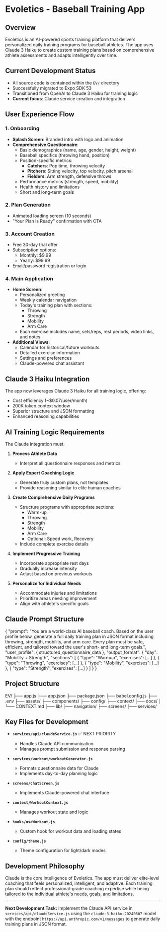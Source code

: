 # Evoletics - Baseball Training App

## Overview

Evoletics is an AI-powered sports training platform that delivers personalized daily training programs for baseball athletes. The app uses Claude 3 Haiku to create custom training plans based on comprehensive athlete assessments and adapts intelligently over time.

## Current Development Status

- All source code is contained within the `EV/` directory
- Successfully migrated to Expo SDK 53
- Transitioned from OpenAI to Claude 3 Haiku for training logic
- **Current focus**: Claude service creation and integration

## User Experience Flow

### 1. Onboarding
- **Splash Screen**: Branded intro with logo and animation
- **Comprehensive Questionnaire**:
  - Basic demographics (name, age, gender, height, weight)
  - Baseball specifics (throwing hand, position)
  - Position-specific metrics:
    - **Catchers**: Pop time, throwing velocity
    - **Pitchers**: Sitting velocity, top velocity, pitch arsenal
    - **Fielders**: Arm strength, defensive throws
  - Performance metrics (strength, speed, mobility)
  - Health history and limitations
  - Short and long-term goals

### 2. Plan Generation
- Animated loading screen (10 seconds)
- "Your Plan is Ready" confirmation with CTA

### 3. Account Creation
- Free 30-day trial offer
- Subscription options:
  - Monthly: $9.99
  - Yearly: $99.99
- Email/password registration or login

### 4. Main Application
- **Home Screen**:
  - Personalized greeting
  - Weekly calendar navigation
  - Today's training plan with sections:
    - Throwing
    - Strength
    - Mobility
    - Arm Care
  - Each exercise includes name, sets/reps, rest periods, video links, and notes
- **Additional Views**:
  - Calendar for historical/future workouts
  - Detailed exercise information
  - Settings and preferences
  - Claude-powered chat assistant

## Claude 3 Haiku Integration

The app now leverages Claude 3 Haiku for all training logic, offering:
- Cost efficiency (~$0.07/user/month)
- 200K token context window
- Superior structure and JSON formatting
- Enhanced reasoning capabilities

## AI Training Logic Requirements

The Claude integration must:

1. **Process Athlete Data**
   - Interpret all questionnaire responses and metrics

2. **Apply Expert Coaching Logic**
   - Generate truly custom plans, not templates
   - Provide reasoning similar to elite human coaches

3. **Create Comprehensive Daily Programs**
   - Structure programs with appropriate sections:
     - Warm-up
     - Throwing
     - Strength
     - Mobility
     - Arm Care
     - Optional: Speed work, Recovery
   - Include complete exercise details

4. **Implement Progressive Training**
   - Incorporate appropriate rest days
   - Gradually increase intensity
   - Adjust based on previous workouts

5. **Personalize for Individual Needs**
   - Accommodate injuries and limitations
   - Prioritize areas needing improvement
   - Align with athlete's specific goals

## Claude Prompt Structure
{
"prompt": "You are a world-class AI baseball coach. Based on the user profile below, generate a full daily training plan in JSON format including throwing, strength, mobility, and arm care. Every plan must be safe, efficient, and tailored toward the user's short- and long-term goals.",
"user_profile": { structured_questionnaire_data },
"output_format": {
"day": "Mobility + Strength",
"sections": [
{
"type": "Warmup",
"exercises": [...]
},
{
"type": "Throwing",
"exercises": [...]
},
{
"type": "Mobility",
"exercises": [...]
},
{
"type": "Strength",
"exercises": [...]
}
]
}
}


## Project Structure
EV/
├── app.js
├── app.json
├── package.json
├── babel.config.js
├── .env
├── assets/
├── components/
├── config/
├── context/
├── docs/
│ └── CONTEXT.md
├── lib/
├── navigation/
├── screens/
├── services/


## Key Files for Development

- **`services/api/claudeService.js`** ✅ NEXT PRIORITY
  - Handles Claude API communication
  - Manages prompt submission and response parsing

- **`services/workout/workoutGenerator.js`**
  - Formats questionnaire data for Claude
  - Implements day-to-day planning logic

- **`screens/ChatScreen.js`**
  - Implements Claude-powered chat interface

- **`context/WorkoutContext.js`**
  - Manages workout state and logic

- **`hooks/useWorkout.js`**
  - Custom hook for workout data and loading states

- **`config/theme.js`**
  - Theme configuration for light/dark modes

## Development Philosophy

Claude is the core intelligence of Evoletics. The app must deliver elite-level coaching that feels personalized, intelligent, and adaptive. Each training plan should reflect professional-grade coaching expertise while being tailored to the individual athlete's needs, goals, and limitations.

---

**Next Development Task:** Implement the Claude API service in `services/api/claudeService.js` using the `claude-3-haiku-20240307` model with the endpoint `https://api.anthropic.com/v1/messages` to generate daily training plans in JSON format.